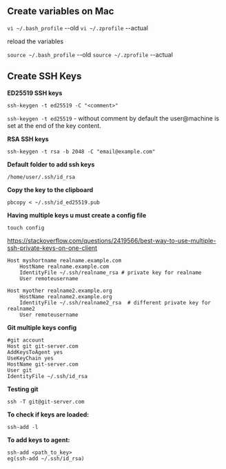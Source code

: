## Create variables on Mac

```vi ~/.bash_profile``` --old
```vi ~/.zprofile``` --actual

reload the variables

```source ~/.bash_profile``` --old
```source ~/.zprofile``` --actual


## Create SSH Keys

**ED25519 SSH keys**

```ssh-keygen -t ed25519 -C "<comment>"```

```ssh-keygen -t ed25519``` - without comment by default the user@machine is set at the end of the key content.


**RSA SSH keys**

```ssh-keygen -t rsa -b 2048 -C "email@example.com"```


**Default folder to add ssh keys**

```/home/user/.ssh/id_rsa```

**Copy the key to the clipboard**

```pbcopy < ~/.ssh/id_ed25519.pub```

**Having multiple keys u must create a config file**

```
touch config
```

https://stackoverflow.com/questions/2419566/best-way-to-use-multiple-ssh-private-keys-on-one-client


```
Host myshortname realname.example.com
    HostName realname.example.com
    IdentityFile ~/.ssh/realname_rsa # private key for realname
    User remoteusername
  
Host myother realname2.example.org
    HostName realname2.example.org
    IdentityFile ~/.ssh/realname2_rsa  # different private key for realname2
    User remoteusername
```
    
    
**Git multiple keys config**

```
#git account  
Host git git-server.com  
AddKeysToAgent yes  
UseKeyChain yes  
HostName git-server.com  
User git  
IdentityFile ~/.ssh/id_rsa  
```

**Testing git**


```ssh -T git@git-server.com```

**To check if keys are loaded:**

```ssh-add -l```

**To add keys to agent:**

```
ssh-add <path_to_key> 
eg(ssh-add ~/.ssh/id_rsa)
```


